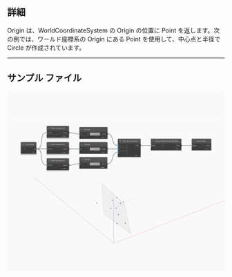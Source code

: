 ## 詳細
Origin は、WorldCoordinateSystem の Origin の位置に Point を返します。次の例では、ワールド座標系の Origin にある Point を使用して、中心点と半径で Circle が作成されています。
___
## サンプル ファイル

![Origin](./Autodesk.DesignScript.Geometry.Plane.Origin_img.jpg)

